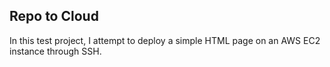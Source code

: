 ## Repo to Cloud

In this test project, I attempt to deploy a simple HTML page on an AWS EC2 instance through SSH.
